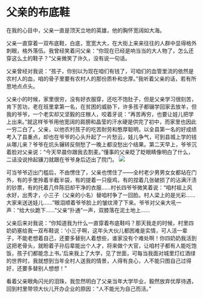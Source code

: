 # 父亲的布底鞋

在我的心目中，父亲一直是顶天立地的英雄，他的胸怀宽阔如大海。 

父亲一直穿着一双布底鞋，白底，宽宽大大，在大街上来来往往的人群中显得格外刺眼，格外落伍。我曾经笑着问父亲：“你现在已经是响当当的大人物了，怎么还穿这么土的鞋子？”父亲微笑了许久，没有说一句话。 

父亲曾经对我说：“孩子，你别以为现在咱们有钱了，可咱们的血管里流的依然是农村人的血，咱的骨子里要有农村人的那份质朴和忠厚。”我听着父亲的话，若有所思地点点头。 

父亲小的时候，家里很穷，没有好衣服穿，还吃不饱肚子，但是父亲学习很刻苦，肯下苦功，老在班里拿第一名，在贫困的威胁下，许多孩子都辍学回家去放羊，但我的爷爷，一个老实却又坚毅的庄稼人，咬着牙说：“再苦再穷，也要让娃儿把学上出来。”就这样爷爷用他宽阔的肩膀和晶莹的汗水硬是供完了初中，而家里也因此一穷二白了。父亲，以他农村孩子的吃苦耐劳和憨厚聪明，以全县第一名的好成绩考入了县重点，却也在爷爷的心头升起了一片愁云，娃儿争气，可到县城上学的钱从哪儿来？爷爷在炕头辗转反侧愁了一晚上都没愁出个结果。第二天早上，爷爷沉着脸对父亲说：“今天早晨你跟我去割麦。”懂事的父亲眨了眨眼睛像明白了什么，二话没说拎起镰刀就跟在爷爷身后迈出了院门。 ![](http://www.yilinzazhi.com/images/yili/yili201315/yili20131515-1-l.jpg)

可当爷爷迈出门槛后，不由愣住了，父亲也愣住了——全村老少男男女女都站在门外，有的手里拎着半截半袋，有的提着一只瘦鸡，有的捏着几张破损了的沾满汗渍的钞票，有的托着几件陈旧却干净的衣服……村长四爷爷微笑着说：“咱村祖上风水好，出秀才，小三子（父亲的小名）替咱村争了一回脸。村人梁上的是光彩……大家来送送娃儿……”眼泪顺着爷爷脸上的皱纹滑了下来。爷爷对父亲大吼一声：“给大伙跪下……”父亲“扑通”一声，双膝落在泥土地上…… 

父亲后来对我说：“你知道我为什么一直穿着布底鞋吗？那天我走的时候，村里四奶奶塞给我一双布鞋说：‘小三子啊，这年头大伙儿都困难是实情，可人活一辈子，不能老想着自己，还要多替别人着想些，谁家没有个难处啊！你四奶奶我活到这把老骨头，就盼着子孙后辈能出个人才，将来做个大官，让咱村子都有人能吃饱饭，孩子们都能念上书。’后来我上了大学，见了世面，可每当我面对城里灯红酒绿的世界时，我就想到当年全村人送我的情景，人得有良心，人不能只图自己过得好，还要多替别人想想！” 

看着父亲眼角闪光的泪珠，我忽然明白了父亲当年大学毕业，毅然放弃优厚待遇，回到村里带领大伙儿开办企业的原因：“人不能光为自己而活。”